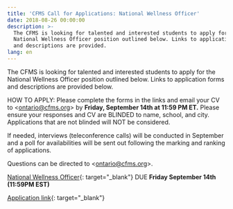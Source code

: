 ```yaml
---
title: 'CFMS Call for Applications: National Wellness Officer'
date: 2018-08-26 00:00:00
description: >-
  The CFMS is looking for talented and interested students to apply for the
  National Wellness Officer position outlined below. Links to application forms
  and descriptions are provided.
lang: en
---
```


The CFMS is looking for talented and interested students to apply for the National Wellness Officer position outlined below. Links to application forms and descriptions are provided below.

HOW TO APPLY: Please complete the forms in the links and email your CV to &lt;ontario@cfms.org&gt; by **Friday, September 14th at 11:59 PM ET.** Please ensure your responses and CV are BLINDED to name, school, and city. Applications that are not blinded will NOT be considered.

If needed, interviews (teleconference calls) will be conducted in September and a poll for availabilities will be sent out following the marking and ranking of applications.

Questions can be directed to &lt;ontario@cfms.org&gt;.

[National Wellness Officer](https://docs.google.com/document/d/1_2cOCGXo-bEFe6T4Rjz-m1wOkI3A-VPW97eR-C4GI7o/edit?usp=sharing){: target="_blank"} DUE **Friday September 14th (11:59PM EST)**

[Application link](https://goo.gl/forms/ZiXgMxpgp61zy4g83){: target="_blank"}